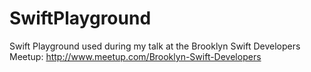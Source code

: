 SwiftPlayground
===============

Swift Playground used during my talk at the Brooklyn Swift Developers Meetup: http://www.meetup.com/Brooklyn-Swift-Developers
